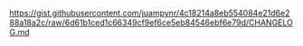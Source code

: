 https://gist.githubusercontent.com/juampynr/4c18214a8eb554084e21d6e288a18a2c/raw/6d61b1ced1c66349cf9ef6ce5eb84546ebf6e79d/CHANGELOG.md